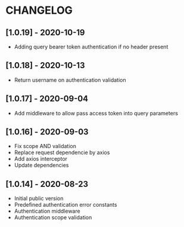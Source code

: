 # CHANGELOG

## [1.0.19] - 2020-10-19
- Adding query bearer token authentication if no header present

## [1.0.18] - 2020-10-13
- Return username on authentication validation

## [1.0.17] - 2020-09-04
- Add middleware to allow pass access token into query parameters

## [1.0.16] - 2020-09-03
- Fix scope AND validation
- Replace request dependencie by axios
- Add axios interceptor
- Update dependencies

## [1.0.14] - 2020-08-23
- Initial public version
- Predefined authentication error constants
- Authentication middleware
- Authentication scope validation
